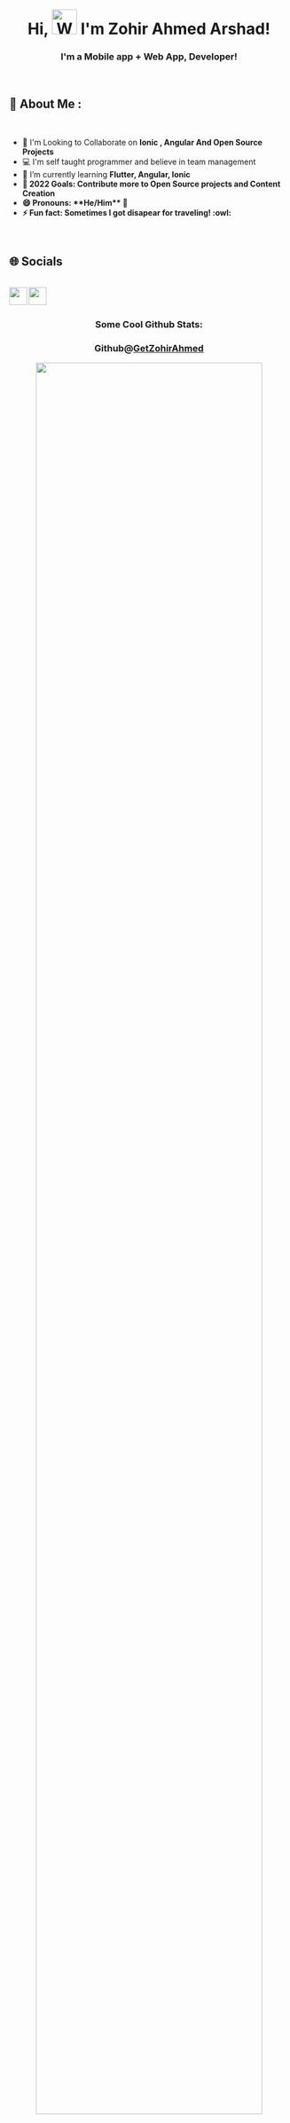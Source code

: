 <h1 align="center"> Hi, <img src="https://raw.githubusercontent.com/nixin72/nixin72/master/wave.gif" 
         alt="Waving hand animated gif"
         height="45"
         width="45" /> I'm Zohir Ahmed Arshad!</h1>
<h3 align="center">I'm a Mobile app + Web App, Developer!</h3>	 
<br>
<h2>💫 About Me : </h2>
<br/>

<div>
  <ul>
    <li>👯 I'm Looking to Collaborate on  <b>Ionic , Angular And Open Source Projects</b></li>
    <li>💻 I'm self taught programmer and believe in team management</li>
    <li>🌱 I’m currently learning <b>Flutter, Angular, Ionic<b></li>
    <li>🥅 2022 Goals: Contribute more to Open Source projects and Content Creation</li>
    <!-- <li>💬 Ask me anything about <a href="https://discord.com/users/999634986481225768">here</a>! I'm always open to help!</li> -->
    <li>😄 Pronouns: **He/Him** 💁‍</li>
    <li>⚡ Fun fact: Sometimes I got disapear for traveling! :owl:</li>
</ul>
</div>

<br>
<h2>🌐 Socials</h2>
<br/>
<a href="https://www.linkedin.com/in/ibtesam-ahmed-380196105/](https://www.linkedin.com/in/zohirahmed400">
  <img align="left" width="32px" src="https://cdn-icons-png.flaticon.com/512/174/174857.png"  />
</a>
<a href="mailto:ztalha6@gmail.com">
  <img align="left" width="32px" src="https://cdn-icons-png.flaticon.com/512/281/281769.png" />
</a>

<br/>
<br/>



<div align="center">
 <h3>Some Cool Github Stats:</h3> 
</div>
<h3 align="center">Github@<a href="https://github.com/ZohirAhmed400">GetZohirAhmed</a></h3> 
<p align="center">
  <img width="90%" src="https://github-readme-stats.vercel.app/api?username=ZohirAhmed400&show_icons=true&theme=dark" />
</p>

<h3 align="center">Github@<a href="https://github.com/ZohirAhmed400">GetZohirAhmed</a></h3> 
<p align="center">
  <img width="90%" src="https://github-readme-streak-stats.herokuapp.com/?user=ZohirAhmed400&theme=dark" />
</p>

<div align="center">

### Show some ❤️ by starring some of the repositories!

</div>
